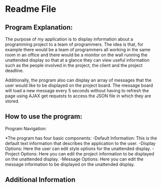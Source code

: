 # Readme File

Program Explanation:
-------------------
The purpose of my application is to display information about a programming project to a team of programmers. The idea is that, for example there would be a team of programmers all working in the same room in an office and there would be a monitor on the wall running the unattended display so that at a glance they can view useful information such as the people involved in the project, the client and the project deadline.

Additionally, the program also can display an array of messages that the user would like to be displayed on the project board. The message board will load a new message every 5 seconds without having to refresh the page using AJAX get requests to access the JSON file in which they are stored.

How to use the program:
-----------------------

Program Navigation:

*The program has four basic components:
-Default Information: This is the default text information that describes the application to the user.
-Display Options: Here the user can edit style options for the unattended display.
-Project Options: Here you can edit the project information to be displayed on the unattended display.
-Message Options: Here you can edit the message information to be displayed on the unattended display.

Additional Information
----------------------
